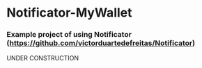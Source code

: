 # Notificator-MyWallet
### Example project of using Notificator (https://github.com/victorduartedefreitas/Notificator)

UNDER CONSTRUCTION
